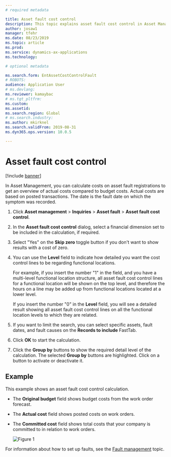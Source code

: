 ```yaml
---
# required metadata

title: Asset fault cost control
description: This topic explains asset fault cost control in Asset Management.
author: josaw1
manager: tfehr
ms.date: 08/23/2019
ms.topic: article
ms.prod: 
ms.service: dynamics-ax-applications
ms.technology: 

# optional metadata

ms.search.form: EntAssetCostControlFault 
# ROBOTS: 
audience: Application User
# ms.devlang: 
ms.reviewer: kamaybac
# ms.tgt_pltfrm: 
ms.custom: 
ms.assetid: 
ms.search.region: Global
# ms.search.industry: 
ms.author: mkirknel
ms.search.validFrom: 2019-08-31
ms.dyn365.ops.version: 10.0.5

---
```


# Asset fault cost control

[!include [banner](../../includes/banner.md)]

 

In Asset Management, you can calculate costs on asset fault registrations to get an overview of actual costs compared to budget costs. Actual costs are based on posted transactions. The date is the fault date on which the symptom was recorded.

1. Click **Asset management** > **Inquiries** > **Asset fault** > **Asset fault cost control**.

2. In the **Asset fault cost control** dialog, select a financial dimension set to be included in the calculation, if required.

4. Select "Yes" on the **Skip zero** toggle button if you don't want to show results with a cost of zero.

5. You can use the **Level** field to indicate how detailed you want the cost control lines to be regarding functional locations. 

    For example, if you insert the number "1" in the field, and you have a multi-level functional location structure, all asset fault cost control lines for a functional location will be shown on the top level, and therefore the hours on a line may be added up from functional locations located at a lower level. 
    
    If you insert the number "0" in the **Level** field, you will see a detailed result showing all asset fault cost control lines on all the functional location levels to which they are related.

6. If you want to limit the search, you can select specific assets, fault dates, and fault causes on the **Records to include** FastTab.

7. Click **OK** to start the calculation.

8. Click the **Group by** buttons to show the required detail level of the calculation. The selected **Group by** buttons are highlighted. Click on a button to activate or deactivate it.

## Example

This example shows an asset fault cost control calculation.

- The **Original budget** field shows budget costs from the work order forecast. 
- The **Actual cost** field shows posted costs on work orders. 
- The **Committed cost** field shows total costs that your company is committed to in relation to work orders.

    ![Figure 1](media/05-controlling-and-reporting.png)

For information about how to set up faults, see the [Fault management](../setup-for-work-orders/fault-management.md) topic.
